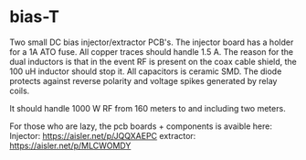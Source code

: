 # bias-T
Two small  DC bias injector/extractor PCB's. The injector board has a holder for a 1A ATO fuse. All copper traces should handle 1.5 A.
The reason for the dual inductors is that in the event RF is present on the coax cable shield, the 100 uH inductor should stop it. All capacitors is ceramic SMD. The diode protects against reverse polarity and voltage spikes generated by relay coils.

It should handle 1000 W RF from 160 meters to and including two meters.

For those who are lazy, the pcb boards + components is avaible here:
Injector:
https://aisler.net/p/JQQXAEPC
extractor:
https://aisler.net/p/MLCWOMDY

